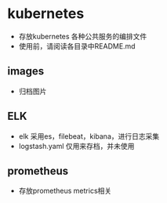 # kubernetes
* 存放kubernetes 各种公共服务的编排文件
* 使用前，请阅读各目录中README.md

## images
* 归档图片

## ELK
* elk 采用es，filebeat，kibana，进行日志采集
* logstash.yaml 仅用来存档，并未使用

## prometheus
* 存放prometheus metrics相关
